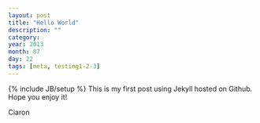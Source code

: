 ```yaml
---
layout: post
title: "Hello World"
description: ""
category: 
year: 2013
month: 07
day: 22
tags: [meta, testing1-2-3]
---
```

{% include JB/setup %}
This is my first post using Jekyll hosted on Github. Hope you enjoy it!

Ciaron
